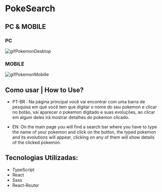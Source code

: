 # PokeSearch

## PC & MOBILE
  ### PC
  ![gifPokemonDesktop](https://user-images.githubusercontent.com/93871055/218237944-e102df35-d636-4606-9b96-f16860770fbc.gif)
  ### MOBILE
  ![gifPokemonMobille](https://user-images.githubusercontent.com/93871055/218237950-eafa77ba-fa94-434f-8863-93abb0517c78.gif)


## Como usar | How to Use?

- PT-BR : Na página principal você vai encontrar com uma barra de pesquisa em que você tem que digitar o nome do seu pokemon e clicar no botão, vai aparecer o pokemon digitado e suas evoluções, ao clicar em algum deles irá mostrar detalhes do pokemon clicado.

- EN: On the main page you will find a search bar where you have to type the name of your pokemon and click on the button, the typed pokemon and its evolutions will appear, clicking on any of them will show details of the clicked pokemon.

## Tecnologias Utilizadas:

- TypeScript
- React
- Sass
- React-Router
